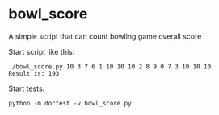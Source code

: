 bowl_score
==========

A simple script that can count bowling game overall score

Start script like this:

```
./bowl_score.py 10 3 7 6 1 10 10 10 2 8 9 0 7 3 10 10 10   
Result is: 193
```

Start tests:

```
python -m doctest -v bowl_score.py
```
